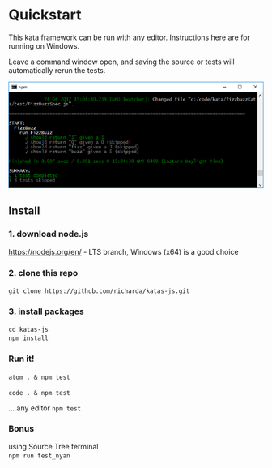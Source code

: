 # Quickstart

This kata framework can be run with any editor.  Instructions here are for running on Windows.

Leave a command window open, and saving the source or tests will automatically rerun the tests.

![Test Run Screenshot](/doc/screencap-test-run.PNG)


## Install
### 1. download node.js
https://nodejs.org/en/ - LTS branch, Windows (x64) is a good choice

### 2. clone this repo
`git clone https://github.com/richarda/katas-js.git`

### 3. install packages
`cd katas-js`  
`npm install`

### Run it!
`atom . & npm test`

`code . & npm test`

... any editor `npm test`

### Bonus
using Source Tree terminal  
`npm run test_nyan`
